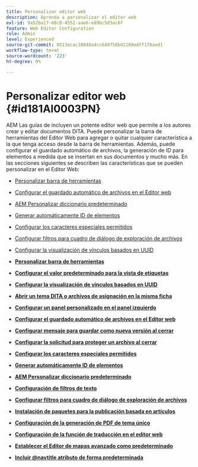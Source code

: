 ```yaml
---
title: Personalizar editor web
description: Aprenda a personalizar el editor web
exl-id: 9a52ba17-68c0-4552-aae6-e89bc5d3ac6f
feature: Web Editor Configuration
role: Admin
level: Experienced
source-git-commit: 0513ecac38840a4cc649758bd1180edff1f8aed1
workflow-type: tm+mt
source-wordcount: '223'
ht-degree: 0%

---
```


# Personalizar editor web {#id181AI0003PN}

AEM Las guías de incluyen un potente editor web que permite a los autores crear y editar documentos DITA. Puede personalizar la barra de herramientas del Editor Web para agregar o quitar cualquier característica a la que tenga acceso desde la barra de herramientas. Además, puede configurar el guardado automático de archivos, la generación de ID para elementos a medida que se insertan en sus documentos y mucho más. En las secciones siguientes se describen las características que se pueden personalizar en el Editor Web:

- [Personalizar barra de herramientas](conf-web-editor-customize-toolbar.md#)
- [Configurar el guardado automático de archivos en el Editor web](auto-save-in-editor.md#)
- [AEM Personalizar diccionario predeterminado](customize-aem-custom-dictionary.md#)
- [Generar automáticamente ID de elementos](auto-generate-ids.md#)
- [Configurar los caracteres especiales permitidos](conf-special-chars.md#)
- [Configurar filtros para cuadro de diálogo de exploración de archivos](conf-custom-file-filters.md#)
- [Configurar la visualización de vínculos basados en UUID](conf-uuid-based-links.md#)

- **[Personalizar barra de herramientas](conf-web-editor-customize-toolbar.md)**

- **[Configurar el valor predeterminado para la vista de etiquetas](configure-default-value-tags-view.md)**

- **[Configurar la visualización de vínculos basados en UUID](conf-uuid-based-links.md)**

- **[Abrir un tema DITA o archivos de asignación en la misma ficha](open-dita-files-same-tab.md)**

- **[Configurar un panel personalizado en el panel izquierdo](configure-custom-panel.md)**

- **[Configurar el guardado automático de archivos en el Editor web](auto-save-in-editor.md)**

- **[Configurar mensaje para guardar como nueva versión al cerrar](conf-save-as-new-version-close.md)**

- **[Configurar la solicitud para proteger un archivo al cerrar](conf-checkin-file-close.md)**

- **[Configurar los caracteres especiales permitidos](conf-special-chars.md)**

- **[Generar automáticamente ID de elementos](auto-generate-ids.md)**

- **[AEM Personalizar diccionario predeterminado](customize-aem-custom-dictionary.md)**

- **[Configuración de filtros de texto](config-text-filters.md)**

- **[Configurar filtros para cuadro de diálogo de exploración de archivos](conf-custom-file-filters.md)**

- **[Instalación de paquetes para la publicación basada en artículos](configure-article-based-publishing.md)**

- **[Configuración de la generación de PDF de tema único](conf-pdf-generation-dita-ot.md)**

- **[Configuración de la función de traducción en el editor web](conf-translation-web-editor.md)**

- **[Establecer el Editor de mapas avanzado como predeterminado](conf-map-editor.md)**

- **[Incluir @navtitle atributo de forma predeterminada](auto-add-navtitle.md)**
